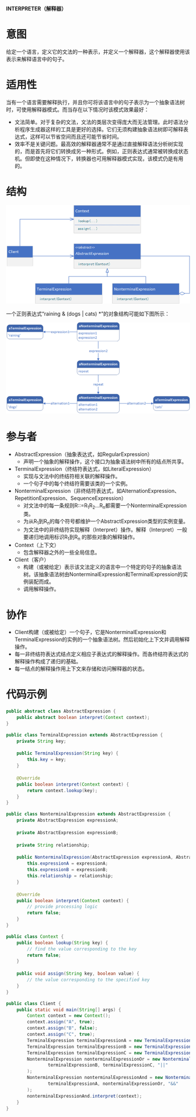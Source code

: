 **INTERPRETER（解释器）**

# 意图

给定一个语言，定义它的文法的一种表示，并定义一个解释器，这个解释器使用该表示来解释语言中的句子。

# 适用性

当有一个语言需要解释执行，并且你可将该语言中的句子表示为一个抽象语法树时，可使用解释器模式。而当存在以下情况时该模式效果最好：

* 文法简单。对于复杂的文法，文法的类层次变得庞大而无法管理。此时语法分析程序生成器这样的工具是更好的选择。它们无须构建抽象语法树即可解释表达式，这样可以节省空间而且还可能节省时间。
* 效率不是关键问题。最高效的解释器通常不是通过直接解释语法分析树实现的，而是首先将它们转换成另一种形式。例如，正则表达式通常被转换成状态机。但即使在这种情况下，转换器也可用解释器模式实现，该模式仍是有用的。

# 结构

![class diagram](./assets/class.png)

一个正则表达式“raining & (dogs | cats) *”的对象结构可能如下图所示：

![object diagram](./assets/object.png)

# 参与者

* AbstractExpression（抽象表达式，如RegularExpression）
    * 声明一个抽象的解释操作，这个接口为抽象语法树中所有的结点所共享。
* TerminalExpression（终结符表达式，如LiteralExpression）
    * 实现与文法中的终结符相关联的解释操作。
    * 一个句子中的每个终结符需要该类的一个实例。
* NonterminalExpression（非终结符表达式，如AlternationExpression、RepetitionExpression、SequenceExpression）
    * 对文法中的每一条规则R::=R<sub>1</sub>R<sub>2</sub>...R<sub>n</sub>都需要一个NonterminalExpression类。
    * 为从R<sub>1</sub>到R<sub>n</sub>的每个符号都维护一个AbstractExpression类型的实例变量。
    * 为文法中的非终结符实现解释（Interpret）操作。解释（Interpret）一般要递归地调用标识R<sub>1</sub>到R<sub>n</sub>
      的那些对象的解释操作。
* Context（上下文）
    * 包含解释器之外的一些全局信息。
* Client（客户）
    * 构建（或被给定）表示该文法定义的语言中一个特定的句子的抽象语法树。该抽象语法树由NonterminalExpression和TerminalExpression的实例装配而成。
    * 调用解释操作。

# 协作

* Client构建（或被给定）一个句子，它是NonterminalExpression和TerminalExpression的实例的一个抽象语法树。然后初始化上下文并调用解释操作。
* 每一非终结符表达式结点定义相应子表达式的解释操作。而各终结符表达式的解释操作构成了递归的基础。
* 每一结点的解释操作用上下文来存储和访问解释器的状态。

# 代码示例

```java
public abstract class AbstractExpression {
    public abstract boolean interpret(Context context);
}
```

```java
public class TerminalExpression extends AbstractExpression {
    private String key;

    public TerminalExpression(String key) {
        this.key = key;
    }

    @Override
    public boolean interpret(Context context) {
        return context.lookup(key);
    }
}
```

```java
public class NonterminalExpression extends AbstractExpression {
    private AbstractExpression expressionA;

    private AbstractExpression expressionB;

    private String relationship;

    public NonterminalExpression(AbstractExpression expressionA, AbstractExpression expressionB, String relationship) {
        this.expressionA = expressionA;
        this.expressionB = expressionB;
        this.relationship = relationship;
    }

    @Override
    public boolean interpret(Context context) {
        // provide processing logic
        return false;
    }
}
```

```java
public class Context {
    public boolean lookup(String key) {
        // find the value corresponding to the key
        return false;
    }

    public void assign(String key, boolean value) {
        // the value corresponding to the specified key
    }
}
```

```java
public class Client {
    public static void main(String[] args) {
        Context context = new Context();
        context.assign("A", true);
        context.assign("B", false);
        context.assign("C", true);
        TerminalExpression terminalExpressionA = new TerminalExpression("A");
        TerminalExpression terminalExpressionB = new TerminalExpression("B");
        TerminalExpression terminalExpressionC = new TerminalExpression("C");
        NonterminalExpression nonterminalExpressionOr = new NonterminalExpression(
                terminalExpressionB, terminalExpressionC, "||"
        );
        NonterminalExpression nonterminalExpressionAnd = new NonterminalExpression(
                terminalExpressionA, nonterminalExpressionOr, "&&"
        );
        nonterminalExpressionAnd.interpret(context);
    }
}
```
